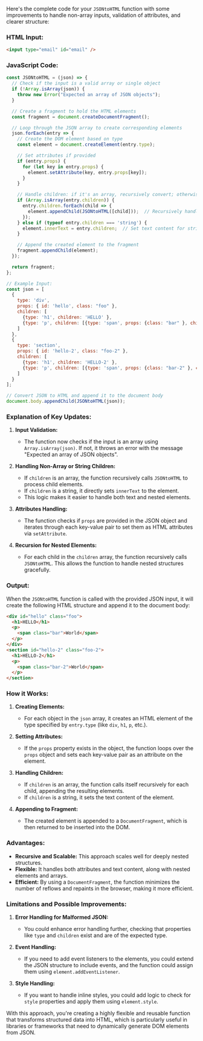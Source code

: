 Here's the complete code for your `JSONtoHTML` function with some improvements to handle non-array inputs, validation of attributes, and clearer structure:

### **HTML Input:**
```html
<input type="email" id="email" />
```

### **JavaScript Code:**

```javascript
const JSONtoHTML = (json) => {
  // Check if the input is a valid array or single object
  if (!Array.isArray(json)) {
    throw new Error("Expected an array of JSON objects");
  }

  // Create a fragment to hold the HTML elements
  const fragment = document.createDocumentFragment();

  // Loop through the JSON array to create corresponding elements
  json.forEach(entry => {
    // Create the DOM element based on type
    const element = document.createElement(entry.type);

    // Set attributes if provided
    if (entry.props) {
      for (let key in entry.props) {
        element.setAttribute(key, entry.props[key]);
      }
    }

    // Handle children: if it's an array, recursively convert; otherwise, set innerText
    if (Array.isArray(entry.children)) {
      entry.children.forEach(child => {
        element.appendChild(JSONtoHTML([child]));  // Recursively handle child elements
      });
    } else if (typeof entry.children === 'string') {
      element.innerText = entry.children;  // Set text content for string children
    }

    // Append the created element to the fragment
    fragment.appendChild(element);
  });

  return fragment;
};

// Example Input:
const json = [
  { 
    type: 'div', 
    props: { id: 'hello', class: "foo" }, 
    children: [
      {type: 'h1', children: 'HELLO' },
      {type: 'p', children: [{type: 'span', props: {class: "bar" }, children: 'World' }] }
    ]
  },
  { 
    type: 'section', 
    props: { id: 'hello-2', class: "foo-2" }, 
    children: [
      {type: 'h1', children: 'HELLO-2' },
      {type: 'p', children: [{type: 'span', props: {class: "bar-2" }, children: 'World' }] }
    ]
  }
];

// Convert JSON to HTML and append it to the document body
document.body.appendChild(JSONtoHTML(json));

```

### **Explanation of Key Updates:**

1. **Input Validation:**
   - The function now checks if the input is an array using `Array.isArray(json)`. If not, it throws an error with the message "Expected an array of JSON objects".

2. **Handling Non-Array or String Children:**
   - If `children` is an array, the function recursively calls `JSONtoHTML` to process child elements.
   - If `children` is a string, it directly sets `innerText` to the element.
   - This logic makes it easier to handle both text and nested elements.

3. **Attributes Handling:**
   - The function checks if `props` are provided in the JSON object and iterates through each key-value pair to set them as HTML attributes via `setAttribute`.

4. **Recursion for Nested Elements:**
   - For each child in the `children` array, the function recursively calls `JSONtoHTML`. This allows the function to handle nested structures gracefully.

### **Output:**

When the `JSONtoHTML` function is called with the provided JSON input, it will create the following HTML structure and append it to the document body:

```html
<div id="hello" class="foo">
  <h1>HELLO</h1>
  <p>
    <span class="bar">World</span>
  </p>
</div>
<section id="hello-2" class="foo-2">
  <h1>HELLO-2</h1>
  <p>
    <span class="bar-2">World</span>
  </p>
</section>
```

### **How it Works:**

1. **Creating Elements:**
   - For each object in the `json` array, it creates an HTML element of the type specified by `entry.type` (like `div`, `h1`, `p`, etc.).
   
2. **Setting Attributes:**
   - If the `props` property exists in the object, the function loops over the `props` object and sets each key-value pair as an attribute on the element.

3. **Handling Children:**
   - If `children` is an array, the function calls itself recursively for each child, appending the resulting elements.
   - If `children` is a string, it sets the text content of the element.

4. **Appending to Fragment:**
   - The created element is appended to a `DocumentFragment`, which is then returned to be inserted into the DOM.

### **Advantages:**

- **Recursive and Scalable:** This approach scales well for deeply nested structures.
- **Flexible:** It handles both attributes and text content, along with nested elements and arrays.
- **Efficient:** By using a `DocumentFragment`, the function minimizes the number of reflows and repaints in the browser, making it more efficient.

### **Limitations and Possible Improvements:**

1. **Error Handling for Malformed JSON:**
   - You could enhance error handling further, checking that properties like `type` and `children` exist and are of the expected type.
   
2. **Event Handling:**
   - If you need to add event listeners to the elements, you could extend the JSON structure to include events, and the function could assign them using `element.addEventListener`.

3. **Style Handling:**
   - If you want to handle inline styles, you could add logic to check for `style` properties and apply them using `element.style`.

With this approach, you're creating a highly flexible and reusable function that transforms structured data into HTML, which is particularly useful in libraries or frameworks that need to dynamically generate DOM elements from JSON.